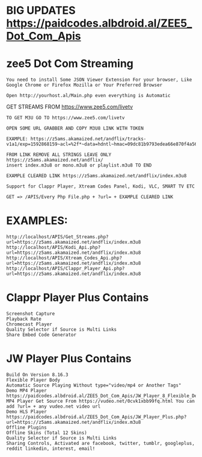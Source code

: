 # BIG UPDATES https://paidcodes.albdroid.al/ZEE5_Dot_Com_Apis

# zee5 Dot Com Streaming

    You need to install Some JSON Viewer Extension For your browser, Like Google Chrome or Firefox Mozilla or Your Preferred Browser

    Open http://yourhost.al/Main.php even everything is Automatic

GET STREAMS FROM https://www.zee5.com/livetv

    TO GET M3U GO TO https://www.zee5.com/livetv

    OPEN SOME URL GRABBER AND COPY M3U8 LINK WITH TOKEN

    EXAMPLE: https://z5ams.akamaized.net/andflix/tracks-v1a1/exp=1592868159~acl=%2f*~data=hdntl~hmac=09dc81b9793edea66e870f4a5653156241c3cdf508f5c52c32a0025edd7b7b5f/mono.m3u8

    FROM LINK REMOVE ALL STRINGS LEAVE ONLY https://z5ams.akamaized.net/andflix/
    insert index.m3u8 or mono.m3u8 or playlist.m3u8 TO END

    EXAMPLE CLEARED LINK https://z5ams.akamaized.net/andflix/index.m3u8

    Support for Clappr Player, Xtream Codes Panel, Kodi, VLC, SMART TV ETC

    GET => /APIS/Every Php File.php + ?url= + EXAMPLE CLEARED LINK

# EXAMPLES:
	http://localhost/APIS/Get_Streams.php?url=https://z5ams.akamaized.net/andflix/index.m3u8
	http://localhost/APIS/Kodi_Api.php?url=https://z5ams.akamaized.net/andflix/index.m3u8
	http://localhost/APIS/Xtream_Codes_Api.php?url=https://z5ams.akamaized.net/andflix/index.m3u8
	http://localhost/APIS/Clappr_Player_Api.php?url=https://z5ams.akamaized.net/andflix/index.m3u8

# Clappr Player Plus Contains
    Screenshot Capture
    Playback Rate
    Chromecast Player
    Quality Selector if Source is Multi Links
    Share Embed Code Generator

# JW Player Plus Contains
    Build On Version 8.16.3
    Flexible Player Body
    Automatic Source Playing Without type="video/mp4 or Another Tags"
    Demo MP4 Player https://paidcodes.albdroid.al/ZEE5_Dot_Com_Apis/JW_Player_8_Flexible_Demo
    MP4 Player Get Source From https://vudeo.net/0cvk1xbb99fq.html You can add ?url= + any vudeo.net video url
    Demo HLS Player https://paidcodes.albdroid.al/ZEE5_Dot_Com_Apis/JW_Player_Plus.php?url=https://z5ams.akamaized.net/andflix/index.m3u8
    Offline Plugins
    Offline Skins (Total 12 Skins)
    Quality Selector if Source is Multi Links
    Sharing Controls, Activated are facebook, twitter, tumblr, googleplus, reddit linkedin, interest, email!
